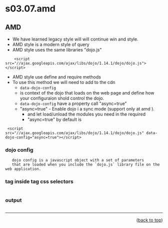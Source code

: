 <a name="topage"></a>

# s03.07.amd


## AMD

* We have learned legacy style will will continue win and style.
* AMD style is a modern style of query
* AMD style uses the same libraries "dojo.js"
```
    <script src="//ajax.googleapis.com/ajax/libs/dojo/1.14.1/dojo/dojo.js"></script>
```
* AMD style use define and require methods
* To use this method we will need to add to the cdn 
    * `data-dojo-config` 
    * is context of the dojo that loads on the web page and define how your configuraion shold control the dojo.
    * `data-dojo-config` have a property call "async=true"
    * "async=true" - Enable dojo i a sync mode (support only at amd ).
        * and let load/unload the modules you need in the required 
        * "async=true" by default is 
```
 <script src="//ajax.googleapis.com/ajax/libs/dojo/1.14.1/dojo/dojo.js" data-dojo-config="async=true"></script>
```

### dojo config

```
   dojo config is a javascript object with a set of parameters 
   that are loaded when you include the `dojo.js` library file on the web application.
```
### tag inside tag css selectors

```

```


### output
```

```

----

<p align="right">(<a href="#topage">back to top</a>)</p>
<br/>
<br/>
